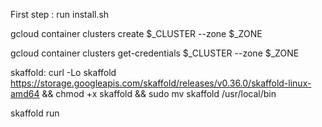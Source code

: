 First step : run install.sh

gcloud container clusters create $_CLUSTER --zone $_ZONE

gcloud container clusters get-credentials $_CLUSTER --zone $_ZONE


skaffold:
curl -Lo skaffold https://storage.googleapis.com/skaffold/releases/v0.36.0/skaffold-linux-amd64 && chmod +x skaffold && sudo mv skaffold /usr/local/bin


skaffold run
